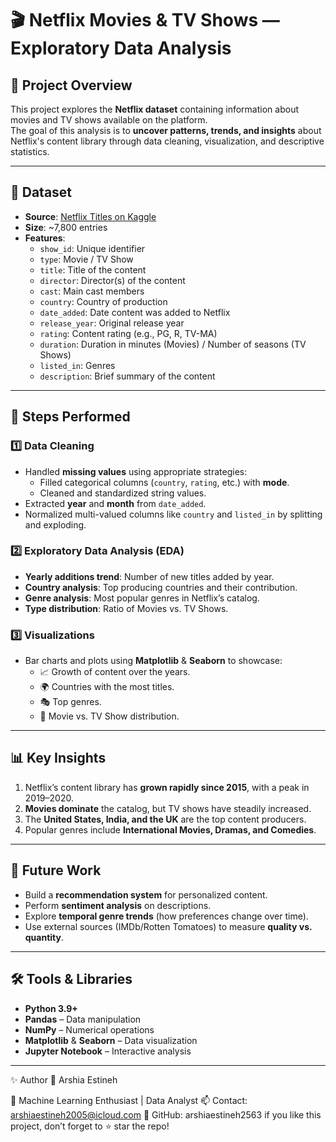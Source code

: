 # 🎬 Netflix Movies & TV Shows — Exploratory Data Analysis  

## 📌 Project Overview  
This project explores the **Netflix dataset** containing information about movies and TV shows available on the platform.  
The goal of this analysis is to **uncover patterns, trends, and insights** about Netflix's content library through data cleaning, visualization, and descriptive statistics.  

---

## 📂 Dataset  
- **Source**: [Netflix Titles on Kaggle](https://www.kaggle.com/shivamb/netflix-shows)  
- **Size**: ~7,800 entries  
- **Features**:  
  - `show_id`: Unique identifier  
  - `type`: Movie / TV Show  
  - `title`: Title of the content  
  - `director`: Director(s) of the content  
  - `cast`: Main cast members  
  - `country`: Country of production  
  - `date_added`: Date content was added to Netflix  
  - `release_year`: Original release year  
  - `rating`: Content rating (e.g., PG, R, TV-MA)  
  - `duration`: Duration in minutes (Movies) / Number of seasons (TV Shows)  
  - `listed_in`: Genres  
  - `description`: Brief summary of the content  

---

## 🔧 Steps Performed  

### 1️⃣ Data Cleaning  
- Handled **missing values** using appropriate strategies:  
  - Filled categorical columns (`country`, `rating`, etc.) with **mode**.  
  - Cleaned and standardized string values.  
- Extracted **year** and **month** from `date_added`.  
- Normalized multi-valued columns like `country` and `listed_in` by splitting and exploding.  

### 2️⃣ Exploratory Data Analysis (EDA)  
- **Yearly additions trend**: Number of new titles added by year.  
- **Country analysis**: Top producing countries and their contribution.  
- **Genre analysis**: Most popular genres in Netflix’s catalog.  
- **Type distribution**: Ratio of Movies vs. TV Shows.  

### 3️⃣ Visualizations  
- Bar charts and plots using **Matplotlib** & **Seaborn** to showcase:  
  - 📈 Growth of content over the years.  
  - 🌍 Countries with the most titles.  
  - 🎭 Top genres.  
  - 🎥 Movie vs. TV Show distribution.  

---

## 📊 Key Insights  
1. Netflix’s content library has **grown rapidly since 2015**, with a peak in 2019–2020.  
2. **Movies dominate** the catalog, but TV shows have steadily increased.  
3. The **United States, India, and the UK** are the top content producers.  
4. Popular genres include **International Movies, Dramas, and Comedies**.  

---

## 🔮 Future Work  
- Build a **recommendation system** for personalized content.  
- Perform **sentiment analysis** on descriptions.  
- Explore **temporal genre trends** (how preferences change over time).  
- Use external sources (IMDb/Rotten Tomatoes) to measure **quality vs. quantity**.  

---

## 🛠️ Tools & Libraries  
- **Python 3.9+**  
- **Pandas** – Data manipulation  
- **NumPy** – Numerical operations  
- **Matplotlib** & **Seaborn** – Data visualization  
- **Jupyter Notebook** – Interactive analysis  

---
✨ Author
👤 Arshia Estineh

📌 Machine Learning Enthusiast | Data Analyst
📫 Contact: arshiaestineh2005@icloud.com
🐙 GitHub: arshiaestineh2563
if you like this project, don’t forget to ⭐ star the repo!